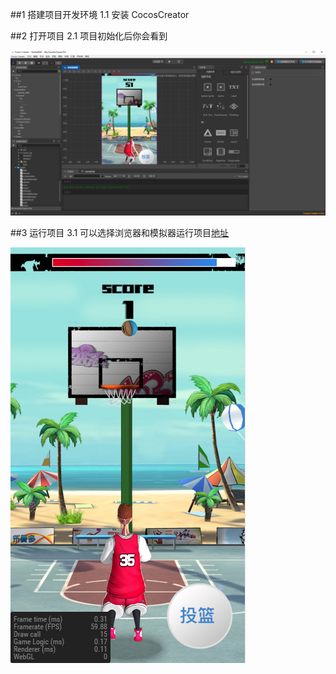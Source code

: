##1 搭建项目开发环境
1.1 安装 CocosCreator

##2 打开项目
2.1 项目初始化后你会看到

![Image][1]

##3 运行项目
3.1 可以选择浏览器和模拟器运行项目[地址](http://hfhleo.github.io/BasketBall/build/web-mobile/index.html)

![Image][2]

[1]: /BasketBall/imgs/ball1.png
[2]: /BasketBall/imgs/ball2.png
